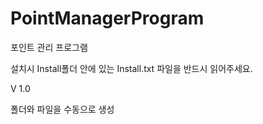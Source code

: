 # PointManagerProgram
포인트 관리 프로그램

설치시 Install폴더 안에 있는 Install.txt 파일을 반드시 읽어주세요.

V 1.0

폴더와 파일을 수동으로 생성
